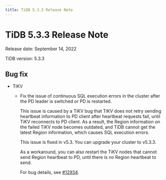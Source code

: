 ```yaml
---
title: TiDB 5.3.3 Release Note
---
```


# TiDB 5.3.3 Release Note

Release date: September 14, 2022

TiDB version: 5.3.3

## Bug fix

+ TiKV

    - Fix the issue of continuous SQL execution errors in the cluster after the PD leader is switched or PD is restarted.

        This issue is caused by a TiKV bug that TiKV does not retry sending heartbeat information to PD client after heartbeat requests fail, until TiKV reconnects to PD client. As a result, the Region information on the failed TiKV node becomes outdated, and TiDB cannot get the latest Region information, which causes SQL execution errors.

        This issue is fixed in v5.3. You can upgrade your cluster to v5.3.3.

        As a workaround, you can also restart the TiKV nodes that cannot send Region heartbeat to PD, until there is no Region heartbeat to send.

        For bug details, see [#12934](https://github.com/tikv/tikv/issues/12934).
